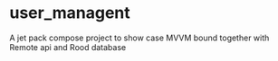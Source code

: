 # user_managent
A jet pack compose project to show case MVVM bound together with Remote api and Rood database
